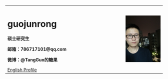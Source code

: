 <table border="0">
  <tr>
    <td width="75%">
      <h1>guojunrong</h1>
      <p><b>硕士研究生</b></p>
      <p><b>邮箱：786717101@qq.com</b></p>
      <p><b>微博：@TangGuo的糖果</b></p>
      <a href="/index-en.html">English Profile</a>
    </td>
    <td width="25%">
      <img src="/IMG20180502193525.jpg" width="100%">
    </td>
  </tr>
</table>

